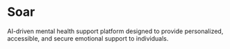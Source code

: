 # Soar
AI-driven mental health support platform designed to provide personalized, accessible, and secure emotional support to individuals. 
